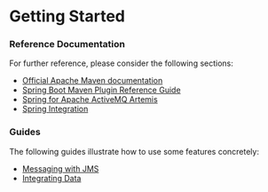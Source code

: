 # Getting Started

### Reference Documentation
For further reference, please consider the following sections:

* [Official Apache Maven documentation](https://maven.apache.org/guides/index.html)
* [Spring Boot Maven Plugin Reference Guide](https://docs.spring.io/spring-boot/docs/2.2.0.RELEASE/maven-plugin/)
* [Spring for Apache ActiveMQ Artemis](https://docs.spring.io/spring-boot/docs/2.2.0.RELEASE/reference/htmlsingle/#boot-features-artemis)
* [Spring Integration](https://docs.spring.io/spring-boot/docs/2.2.0.RELEASE/reference/htmlsingle/#boot-features-integration)

### Guides
The following guides illustrate how to use some features concretely:

* [Messaging with JMS](https://spring.io/guides/gs/messaging-jms/)
* [Integrating Data](https://spring.io/guides/gs/integration/)

